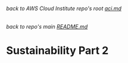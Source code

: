 ###### back to AWS Cloud Institute repo's root [aci.md](./aci.md)
###### back to repo's main [README.md](../../README.md)
# Sustainability Part 2
